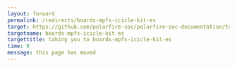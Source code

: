 ```yaml
---
layout: forward
permalink: /redirects/boards-mpfs-icicle-kit-es
target: https://github.com/polarfire-soc/polarfire-soc-documentation/tree/master/boards/mpfs-icicle-kit-es
targetname: boards-mpfs-icicle-kit-es
targettitle: taking you to boards-mpfs-icicle-kit-es
time: 0
message: this page has moved
---
```


